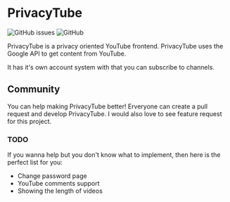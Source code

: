 # PrivacyTube
![GitHub issues](https://img.shields.io/github/issues/0xhtml/PrivacyTube.svg?style=for-the-badge) ![GitHub](https://img.shields.io/github/license/0xhtml/PrivacyTube.svg?style=for-the-badge)

PrivacyTube is a privacy oriented YouTube frontend. PrivacyTube uses the Google API to get content from YouTube.

It has it's own account system with that you can subscribe to channels.

## Community
You can help making PrivacyTube better! Erveryone can create a pull request and develop PrivacyTube. I would also love to see feature request for this project.

### TODO
If you wanna help but you don't know what to implement, then here is the perfect list for you:
- Change password page
- YouTube comments support
- Showing the length of videos
